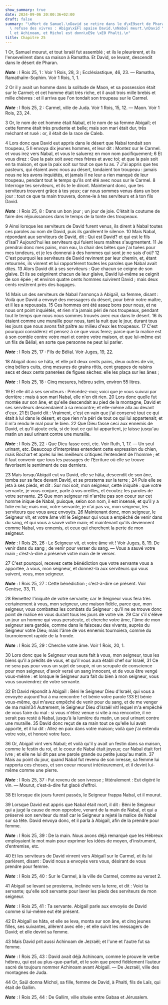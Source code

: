 ```yaml
---
show_summary: true
date: 2024-09-06 20:00:36+02:00
draft: false
summary: "\nMort de Samuel.\nDavid se retire dans le d\xE9sert de Pharan.\nNabal lui\
  \ refuse des vivres : Abiga\xEFl apaise David.\nNabal meurt.\nDavid \xE9pouse Abiga\xEF\
  l et Achinoam, et Michol est donn\xE9e \xE0 Phalti.\n"
title: Chapitre 25
---
```





1 Or, Samuel mourut, et tout Israël fut assemblé ; et ils le pleurèrent, et ils l'ensevelirent dans sa maison à Ramatha. Et David, se levant, descendit dans le désert de Pharan.

***Note*** :  I Rois 25, 1 : Voir 1 Rois, 28, 3 ; Ecclésiastique, 46, 23. ― Ramatha, Ramathaïm-Sophim. Voir 1 Rois, 1, 1.


2 Or il y avait un homme dans la solitude de Maon, et sa possession était sur le Carmel; et cet homme était très riche, et il avait trois mille brebis et mille chèvres : et il arriva que l'on tondait son troupeau sur le Carmel.

***Note*** :  I Rois 25, 2 : Carmel, ville de Juda. Voir 1 Rois, 15, 12. ― Maon. Voir 1 Rois, 23, 24.

3 Or, le nom de cet homme était Nabal, et le nom de sa femme Abigaïl; et cette femme était très prudente et belle; mais son mari était dur, très méchant et rusé : or, il était de la race de Caleb.


4 Lors donc que David eut appris dans le désert que Nabal tondait son troupeau, 5 Il envoya dix jeunes hommes, et leur dit : Montez sur le Carmel. et vous irez vers Nabal, et vous le saluerez en mon nom pacifiquement; 6 Et vous direz : Que la paix soit avec mes frères et avec toi; et que la paix soit en ta maison, et que la paix soit sur tout ce que tu as. 7 J'ai appris que tes pasteurs, qui étaient avec nous au désert, tondaient ton troupeau : jamais nous ne les avons inquiétés, et jamais il ne leur a rien manqué de leur troupeau, pendant tout le temps qu'ils ont été avec nous sur le Carmel. 8 Interroge tes serviteurs, et ils te le diront. Maintenant donc, que tes serviteurs trouvent grâce à tes yeux; car nous sommes venus dans un bon jour : tout ce que ta main trouvera, donne-le à tes serviteurs et à ton fils David.

***Note*** :  I Rois 25, 8 : Dans un bon jour ; un jour de joie. C’était la coutume de faire des réjouissances dans le temps de la tonte des troupeaux.


9 Ainsi lorsque les serviteurs de David furent venus, ils dirent à Nabal toutes ces paroles au nom de David, puis ils gardèrent le silence. 10 Mais Nabal, répondant aux serviteurs de David, dit : Qui est David? et qui est le fils d'Isaï? Aujourd'hui les serviteurs qui fuient leurs maîtres s'augmentent. 11 Je prendrai donc mes pains, mon eau, la chair des bêtes que j'ai tuées pour mes tondeurs, et je les donnerai à des hommes qui sont je ne sais d'où? 12 C'est pourquoi les serviteurs de David revinrent par leur chemin, et, étant retournés, ils vinrent et lui rapportèrent toutes les paroles que Nabal avait dites. 13 Alors David dit à ses serviteurs : Que chacun se ceigne de son glaive. Et ils se ceignirent chacun de leur glaive, David lui-même se ceignit de son épée ; et environ quatre cents hommes suivirent David ; mais deux cents restèrent près des bagages.


14 Mais un des serviteurs de Nabal l'annonça à Abigaïl, sa femme, disant : Voilà que David a envoyé des messagers du désert, pour bénir notre maître, et il les a repoussés. 15 Ces hommes ont été assez bons pour nous, et ne nous ont point inquiétés, et rien n'a jamais péri de nos troupeaux, pendant tout le temps que nous nous sommes trouvés avec eux dans le désert. 16 ils étaient comme une muraille pour nous, tant la nuit que le jour, durant tous les jours que nous avons fait paître au milieu d'eux les troupeaux. 17 C'est pourquoi considérez et pensez à ce que vous ferez; parce que la malice est à son comble contre votre mari et contre votre maison, et que lui-même est un fils de Bélial, en sorte que personne ne peut lui parler.

***Note*** :  I Rois 25, 17 : Fils de Bélial. Voir Juges, 19, 22.


18 Abigaïl donc se hâta, et elle prit deux cents pains, deux outres de vin, cinq béliers cuits, cinq mesures de grains rôtis, cent grappes de raisins secs et deux cents panerées de figues sèches: elle les plaça sur les ânes ;

***Note*** :  I Rois 25, 18 : Cinq mesures, hébreu seïm, environ 55 litres.

19 Et elle dit à ses serviteurs : Précédez-moi; voici que je vous suivrai par derrière : mais à son mari Nabal, elle n'en dit rien. 20 Lors donc quelle fut montée sur son âne, et qu'elle descendait au pied de la montagne, David et ses serviteurs descendaient à sa rencontre; et elle-même alla au devant d'eux. 21 Et David dit : Vraiment, c'est en vain que j'ai conservé tout ce qui était à lui dans le désert, et que rien n'a péri de tout ce qui lui appartenait; et il m'a rendu le mal pour le bien. 22 Que Dieu fasse ceci aux ennemis de David, et qu'il ajoute cela, si de tout ce qui lui appartient, je laisse jusqu'au matin un seul urinant contre une muraille.

***Note*** :  I Rois 25, 22 : Que Dieu fasse ceci, etc. Voir Ruth, 1, 17. ― Un seul urinant, etc. Beaucoup d’interprètes entendent cette expression du chien, mais Bochart et après lui les meilleurs critiques l’entendent de l’homme ; et il faut convenir que tous les passages de l’Ecriture où elle se trouve favorisent le sentiment de ces derniers.


23 Mais lorsqu'Abigaïl eut vu David, elle se hâta, descendit de son âne, tomba sur sa face devant David, et se prosterna sur la terre ; 24 Puis elle se jeta à ses pieds, et dit : Sur moi soit, mon seigneur, cette iniquité : que votre servante, je vous conjure, parle à vos oreilles, et écoutez les paroles de votre servante. 25 Que mon seigneur roi n'arrête pas son coeur sur cet homme inique de Nabal, puisque, selon son nom, il est insensé, et qu'il y a folie en lui; mais moi, votre servante, je n'ai pas vu, mon seigneur, les serviteurs que vous avez envoyés. 26 Maintenant donc, mon seigneur, le Seigneur vit, et votre âme vit! le Seigneur qui vous a empêché de venir dans du sang, et qui vous a sauvé votre main; et maintenant qu'ils deviennent comme Nabal, vos ennemis, et ceux qui cherchent la perte de mon seigneur.

***Note*** :  I Rois 25, 26 : Le Seigneur vit, et votre âme vit ! Voir Juges, 8, 19. De venir dans du sang ; de venir pour verser du sang. ― Vous a sauvé votre main ; c’est-à-dire a préservé votre main de le verser.

27 C'est pourquoi, recevez cette bénédiction que votre servante vous a apportée, à vous, mon seigneur, et donnez-la aux serviteurs qui vous suivent, vous, mon seigneur.

***Note*** :  I Rois 25, 27 : Cette bénédiction ; c’est-à-dire ce présent. Voir Genèse, 33, 11.

28 Remettez l'iniquité de votre servante; car le Seigneur vous fera très certainement à vous, mon seigneur, une maison fidèle, parce que, mon seigneur, vous combattez les combats du Seigneur : qu'il ne se trouve donc point de malice en vous durant tous les jours de votre vie. 29 Car s'il s'élève un jour un homme qui vous persécute, et cherche votre âme, l'âme de mon seigneur sera gardée, comme dans le faisceau des vivants, auprès du Seigneur votre Dieu; mais l'âme de vos ennemis tournoiera, comme du tournoiement rapide de la fronde.

***Note*** :  I Rois 25, 29 : Cherche votre âme. Voir 1 Rois, 20, 1.

30 Lors donc que le Seigneur vous aura fait à vous, mon seigneur, tous les biens qu'il a prédits de vous, et qu'il vous aura établi chef sur Israël, 31 Ce ne sera pas pour vous un sujet de soupir, ni un scrupule de conscience pour mon seigneur, d'avoir versé un sang innocent, et de vous être vengé vous-même : et lorsque le Seigneur aura fait du bien à mon seigneur, vous vous souviendrez de votre servante.


32 Et David répondit à Abigaïl : Béni le Seigneur Dieu d'Israël, qui vous a envoyée aujourd'hui à ma rencontre ! et bénie votre parole !33 Et bénie vous-même, qui m'avez empêché de venir pour du sang, et de me venger de ma main!34 Autrement, le Seigneur Dieu d'Israël vit! lequel m'a empêché de vous faire du mal : si vous n'étiez venue si vite à ma rencontre, il ne serait pas resté à Nabal, jusqu'à la lumière du matin, un seul urinant contre une muraille. 35 David donc reçut de sa main tout ce qu'elle lui avait apporté, et il lui dit : Allez en paix dans votre maison; voilà que j'ai entendu votre voix, et honoré votre face.


36 Or, Abigaïl vint vers Nabal; et voilà qu'il y avait un festin dans sa maison, comme le festin du roi, et le coeur de Nabal était joyeux; car Nabal était fort ivre ; et elle ne lui dit pas une parole grande ou petite jusqu'au matin. 37 Mais au point du jour, quand Nabal fut revenu de son ivresse, sa femme lui rapporta ces choses, et son coeur mourut intérieurement, et il devint lui-même comme une pierre.

***Note*** :  I Rois 25, 37 : Fut revenu de son ivresse ; littéralement : Eut digéré le vin. ― Mourut, c’est-à-dire fut glacé d’effroi.

38 Et lorsque dix jours furent passés, le Seigneur frappa Nabal, et il mourut.


39 Lorsque David eut appris que Nabal était mort, il dit : Béni le Seigneur qui a jugé la cause de mon opprobre, venant de la main de Nabal, et qui a préservé son serviteur du mal! car le Seigneur a rejeté la malice de Nabal sur sa tête. David envoya donc, et il parla à Abigaïl, afin de la prendre pour femme.

***Note*** :  I Rois 25, 39 : De la main. Nous avons déjà remarqué que les Hébreux employaient le mot main pour exprimer les idées de moyen, d’instrument, d’entremise, etc.

40 Et les serviteurs de David vinrent vers Abigaïl sur le Carmel, et ils lui parlèrent, disant : David nous a envoyés vers vous, désirant de vous prendre pour femme.

***Note*** :  I Rois 25, 40 : Sur le Carmel, à la ville de Carmel, comme au verset 2.

41 Abigaïl se levant se prosterna, inclinée vers la terre, et dit : Voici ta servante; qu'elle soit servante pour laver les pieds des serviteurs de mon seigneur.

***Note*** :  I Rois 25, 41 : Ta servante. Abigaïl parle aux envoyés de David comme si lui-même eut été présent.

42 Et Abigaïl se hâta, et elle se leva, monta sur son âne, et cinq jeunes filles, ses suivantes, allèrent avec elle ; et elle suivit les messagers de David; et elle devint sa femme.


43 Mais David prit aussi Achinoam de Jezraël; et l'une et l'autre fut sa femme.

***Note*** :  I Rois 25, 43 : David avait déjà Achinoam, comme le prouve le verbe hébreu, qui est au plus-que-parfait, et le soin que prend fidèlement l’auteur sacré de toujours nommer Achinoam avant Abigaïl. ― De Jezraël, ville des montagnes de Juda.

44 Or, Saül donna Michol, sa fille, femme de David, à Phalti, fils de Laïs, qui était de Gallim.

***Note*** :  I Rois 25, 44 : De Gallim, ville située entre Gabaa et Jérusalem.

